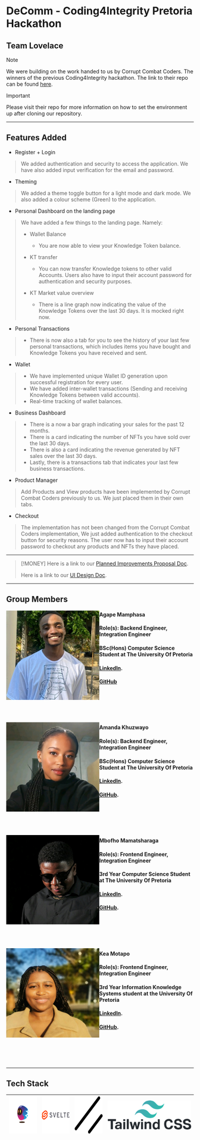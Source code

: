 # DeComm - Coding4Integrity Pretoria Hackathon
## Team Lovelace 

> [!NOTE]
> We were building on the work handed to us by Corrupt Combat Coders. The winners of the previous Coding4Integrity hackathon. The link to their repo can be found [here](https://github.com/KnowledgeFound/Coding4Integrity-DeComm-Hackathon).

> [!IMPORTANT]
> Please visit their repo for more information on how to set the environment up after cloning our repository.

---

## Features Added

- Register + Login
> We added authentication and security to access the application. We have also added input verification for the email and password.
- Theming 
> We added a theme toggle button for a light mode and dark mode. We also added a colour scheme (Green) to the application.
- Personal Dashboard on the landing page
> We have added a few things to the landing page. Namely:
> - Wallet Balance
> 
>   - You are now able to view your Knowledge Token balance.
> 
> - KT transfer
>
>   - You can now transfer Knowledge tokens to other valid Accounts. Users also have to input their account password for authentication and security purposes. 
>
> - KT Market value overview
> 
>   - There is a line graph now indicating the value of the Knowledge Tokens over the last 30 days. It is mocked right now.

- Personal Transactions
 
>   - There is now also a tab for you to see the history of your last few personal transactions, which includes items you have bought and Knowledge Tokens you have received and sent.

- Wallet

>   - We have implemented unique Wallet ID generation upon successful registration for every user.
>   - We have added inter-wallet transactions (Sending and receiving Knowledge Tokens between valid accounts).
>   - Real-time tracking of wallet balances.

- Business Dashboard

> - There is a now a bar graph indicating your sales for the past 12 months.
> - There is a card indicating the number of NFTs you have sold over the last 30 days.
> - There is also a card indicating the revenue generated by NFT sales over the last 30 days.
> - Lastly, there is a transactions tab that indicates your last few business transactions.

- Product Manager

> Add Products and View products have been implemented by Corrupt Combat Coders previously to us. We just placed them in their own tabs.

- Checkout

> The implementation has not been changed from the Corrupt Combat Coders implementation, We just added authentication to the checkout button for security reasons. The user now has to input their account password to checkout any products and NFTs they have placed.

---

> [!MONEY]
> Here is a link to our [Planned Improvements Proposal Doc](https://github.com/theaman249/Coding4Integrity-DeComm-Hackathon/tree/develop/DesignDocs/PlannedImprovements.pdf).
>
> Here is a link to our [UI Design Doc](https://github.com/theaman249/Coding4Integrity-DeComm-Hackathon/tree/develop/DesignDocs/).

---

## Group Members
<p>
  <img width="250" height="240" align='left' src="Agape.jpeg">
</p>

#### Agape Mamphasa

#### Role(s): Backend Engineer, Integration Engineer

#### BSc(Hons) Computer Science Student at The University Of Pretoria

#### [LinkedIn](https://www.linkedin.com/in/agape-mamphasa-92022a2a9/).

#### [GitHub](https://github.com/theaman249)

<br>
<br>
<br>
<br>

<p>
  <img width="250" height="240" align='left' src="amanda.jfif">
</p>

#### Amanda Khuzwayo

#### Role(s): Backend Engineer, Integration Engineer

#### BSc(Hons) Computer Science Student at The University Of Pretoria

#### [LinkedIn](https://www.linkedin.com/in/amanda-khuzwayo-894130135/).

#### [GitHub](https://github.com/Amanda9805).

<br>
<br>
<br>
<br>

<p>
  <img width="250" height="240" align='left' src="mbofho.jfif">
</p>

#### Mbofho Mamatsharaga

#### Role(s): Frontend Engineer, Integration Engineer

#### 3rd Year Computer Science Student at The University Of Pretoria

#### [LinkedIn](https://www.linkedin.com/in/mbofho-mamatsharaga-54992823b/). 

#### [GitHub](https://github.com/TheStoryOfChampion).

<br>
<br>
<br>
<br>

<p>
  <img width="250" height="240" align='left' src="kea.jpg">
</p>

#### Kea Motapo

#### Role(s): Frontend Engineer, Integration Engineer

#### 3rd Year Information Knowledge Systems student at the University Of Pretoria

#### [LinkedIn](https://www.linkedin.com/in/mbofho-mamatsharaga-54992823b/).
#### [GitHub](https://github.com/keamothapo).

<br>
<br>
<br>
<br>

---

## Tech Stack

| <img width="100" height="100" align='left' src="Motoko.png"> | <img width="100" height="100" align='left' src="svelte.png"> | <img width="100" height="100" align='left' src="shadcn.png"> | <img align='left' src="tailwind.png"> |
| --- | --- | --- | --- |